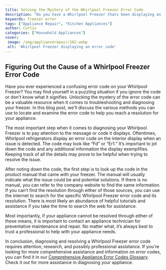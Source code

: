 ```yaml
---
title: Solving the Mystery of the Whirlpool Freezer Error Code
description: "Do you have a Whirlpool Freezer thats been displaying an Error Code Have no fear Read this blog post to find out what is causing the error and how to solve it"
keywords: freezer error
tags: ["Appliance Repair", "Kitchen Appliances"]
author: Curtis
categories: ["Household Appliances"]
cover: 
 image: /img/appliancerepair/182.webp
 alt: 'Whirlpool Freezer displaying an error code'
---
```

## Figuring Out the Cause of a Whirlpool Freezer Error Code 

Have you ever experienced a confusing error code on your Whirlpool Freezer? You may find yourself in a puzzling situation if you ignore the code or don't know what it signifies. Unlocking the mystery of the error code can be a valuable resource when it comes to troubleshooting and diagnosing your freezer. In this blog post, we'll discuss the various methods you can use to locate and examine the error code to help you reach a resolution for your appliance. 

The most important step when it comes to diagnosing your Whirlpool Freezer is to pay attention to the message or code it displays. Oftentimes, Whirlpool refrigerators display an error code on the interior display when an issue is detected. The code may look like “Fd” or “Er1.” It’s important to jot down the code and any additional information the display exemplifies. Keeping track of all the details may prove to be helpful when trying to resolve the issue.

After noting down the code, the first step is to look up the code in the product manual that came with your freezer. The manual will usually indicate what the issue could be and potential solutions. If there is no manual, you can refer to the company website to find the same information. If you can’t find the resolution through either of those sources, you can use the internet to search for the specific Whirlpool Freezer error code and its resolution. There is most likely an abundance of helpful tutorials and assistance if you take the time to search the web for assistance. 

Most importantly, if your appliance cannot be resolved through either of these means, it is important to contact an appliance technician for preventative maintenance and repair. No matter what, it’s always best to trust a professional to help with your appliance needs.

In conclusion, diagnosing and resolving a Whirlpool Freezer error code requires attention, research, and possibly professional assistance. If you're looking for more comprehensive assistance and information on error codes, you can find it in our [Comprehensive Appliance Error Codes Glossary](./error-codes/). Check it out for more assistance in diagnosing your appliance.
